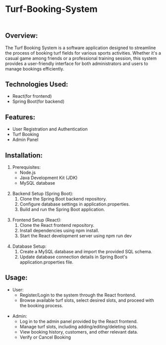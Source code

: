 # Turf-Booking-System

<!DOCTYPE html>
<html lang="en">
<head>
    <meta charset="UTF-8">
    <meta name="viewport" content="width=device-width, initial-scale=1.0">
<!--     <title>Turf Booking System</title> -->
</head>
<body>
    <header>
<!--         <h1>Turf Booking System</h1> -->
    </header>
    <section>
        <h2>Overview:</h2>
        <p>The Turf Booking System is a software application designed to streamline the process of booking turf fields for various sports activities. Whether it's a casual game among friends or a professional training session, this system provides a user-friendly interface for both administrators and users to manage bookings efficiently.</p>
    </section>
  <section>
        <h2>Technologies Used:</h2>
        <ul>
            <li>React(for frontend)</li>
            <li>Spring Boot(for backend)</li>  
        </ul>
    </section>
    <section>
        <h2>Features:</h2>
        <ul>
            <li>User Registration and Authentication</li>
            <li>Turf Booking</li>
            <li>Admin Panel</li>
        </ul>
    </section>
    <section>
        <h2>Installation:</h2>
        <ol>
            <li>Prerequisites:
                <ul>
                    <li>Node.js</li>
                    <li>Java Development Kit (JDK)</li>
                    <li>MySQL database</li>
                </ul>
            </li>
          <br />
            <li>Backend Setup (Spring Boot):
                <ol>
                    <li>Clone the Spring Boot backend repository.</li>
                    <li>Configure database settings in application.properties.</li>
                    <li>Build and run the Spring Boot application.</li>
                </ol>
            </li>
          <br />
            <li>Frontend Setup (React):
                <ol>
                    <li>Clone the React frontend repository.</li>
                    <li>Install dependencies using npm install.</li>
<!--                     <li>Configure backend API URLs </li> -->
                    <li>Start the React development server using npm run dev</li>
                </ol>
            </li>
          <br />
            <li>Database Setup:
                <ol>
                    <li>Create a MySQL database and import the provided SQL schema.</li>
                    <li>Update database connection details in Spring Boot's application.properties file.</li>
                </ol>
            </li>
<!--             <li>Deployment:</li> -->
        </ol>
    </section>
    <section>
        <h2>Usage:</h2>
        <ul>
            <li>User:
                <ul>
                    <li>Register/Login to the system through the React frontend.</li>
                    <li>Browse available turf slots, select desired slots, and proceed with the booking process.</li>
                </ul>
            </li>
          <br />
            <li>Admin:
                <ul>
                    <li>Log in to the admin panel provided by the React frontend.</li>
                    <li>Manage turf slots, including adding/editing/deleting slots.</li>
                    <li>View booking history, customers, and other relevant data.</li>
                    <li>Verify or Cancel Booking</li>
                </ul>
            </li>
        </ul>
    </section>
</body>
</html>

